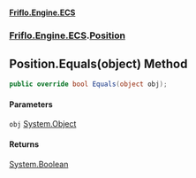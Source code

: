 #### [Friflo.Engine.ECS](index.md#'index')
### [Friflo.Engine.ECS](Friflo.Engine.ECS.md#'Friflo.Engine.ECS').[Position](Position.md#'Friflo.Engine.ECS.Position')

## Position.Equals(object) Method

```csharp
public override bool Equals(object obj);
```
#### Parameters

<a name='Friflo.Engine.ECS.Position.Equals(object).obj'></a>

`obj` [System.Object](https://docs.microsoft.com/en-us/dotnet/api/System.Object#'System.Object')

#### Returns
[System.Boolean](https://docs.microsoft.com/en-us/dotnet/api/System.Boolean#'System.Boolean')